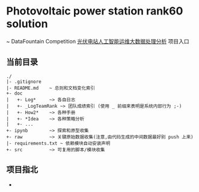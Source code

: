 # Photovoltaic power station rank60 solution

\~ DataFountain Competition [光伏电站人工智能运维大数据处理分析](http://www.datafountain.cn/competitions/303/details/data-evaluation) 项目入口

## 当前目录

    ./
    |- .gitignore
    |- README.md    ~ 总则和文档变化索引
    +- doc
    |   +- Log*     ~> 各自日志
    |   +- _LogTeamRank ~> 团队成绩索引 (使用 _ 前缀来表明是系统内部行为 ;-)
    |   +- How2*    ~> 各种手册
    |   +- *Idea    ~> 各种策略分析
    |   +- ...
    +- ipynb        ~> 探索和原型收集
    +- raw          ~> 关键原始数据收集(注意,由代码生成的中间数据最好别 push 上来)
    |- requirements.txt ~ 依赖模块自动安装声明
    +- src          ~> 可复用的脚本/模块收集

## 项目指北
-